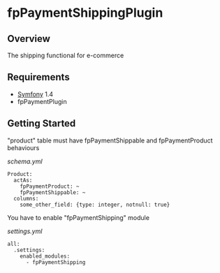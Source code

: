 # fpPaymentShippingPlugin

## Overview

The shipping functional for e-commerce

## Requirements

* [Symfony](http://www.symfony-project.org) 1.4
* fpPaymentPlugin


## Getting Started

"product" table must have fpPaymentShippable and fpPaymentProduct behaviours

_schema.yml_

    Product:
      actAs:
        fpPaymentProduct: ~
        fpPaymentShippable: ~
      columns:
        some_other_field: {type: integer, notnull: true}
        
You have to enable "fpPaymentShipping" module

_settings.yml_

    all:
      .settings:
        enabled_modules:
          - fpPaymentShipping
          
